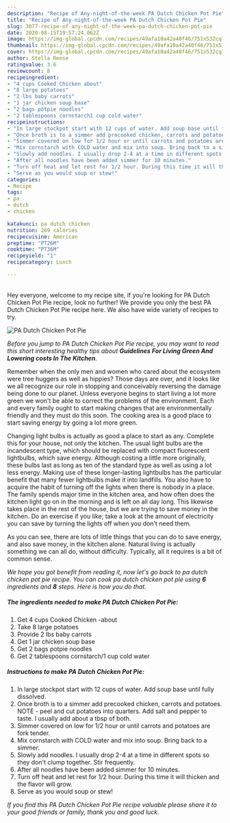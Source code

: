 ```yaml
---
description: "Recipe of Any-night-of-the-week PA Dutch Chicken Pot Pie"
title: "Recipe of Any-night-of-the-week PA Dutch Chicken Pot Pie"
slug: 3077-recipe-of-any-night-of-the-week-pa-dutch-chicken-pot-pie
date: 2020-08-15T19:57:24.062Z
image: https://img-global.cpcdn.com/recipes/49afa10a42a40f46/751x532cq70/pa-dutch-chicken-pot-pie-recipe-main-photo.jpg
thumbnail: https://img-global.cpcdn.com/recipes/49afa10a42a40f46/751x532cq70/pa-dutch-chicken-pot-pie-recipe-main-photo.jpg
cover: https://img-global.cpcdn.com/recipes/49afa10a42a40f46/751x532cq70/pa-dutch-chicken-pot-pie-recipe-main-photo.jpg
author: Stella Reese
ratingvalue: 3.6
reviewcount: 8
recipeingredient:
- "4 cups Cooked Chicken about"
- "8 large potatoes"
- "2 lbs baby carrots"
- "1 jar chicken soup base"
- "2 bags potpie noodles"
- "2 tablespoons cornstarch1 cup cold water"
recipeinstructions:
- "In large stockpot start with 12 cups of water. Add soup base until fully dissolved."
- "Once broth is to a simmer add precooked chicken, carrots and potatoes. NOTE - peel and cut potatoes into quarters. Add salt and pepper to taste. I usually add about a tbsp of both."
- "Simmer covered on low for 1/2 hour or until carrots and potatoes are fork tender."
- "Mix cornstarch with COLD water and mix into soup. Bring back to a simmer."
- "Slowly add noodles. I usually drop 2-4 at a time in different spots so they don&#39;t clump together. Stir frequently."
- "After all noodles have been added simmer for 10 minutes."
- "Turn off heat and let rest for 1/2 hour. During this time it will thicken and the flavor will grow."
- "Serve as you would soup or stew!"
categories:
- Recipe
tags:
- pa
- dutch
- chicken

katakunci: pa dutch chicken 
nutrition: 269 calories
recipecuisine: American
preptime: "PT26M"
cooktime: "PT36M"
recipeyield: "1"
recipecategory: Lunch

---
```

<br>
Hey everyone, welcome to my recipe site, if you're looking for PA Dutch Chicken Pot Pie recipe, look no further! We provide you only the best PA Dutch Chicken Pot Pie recipe here. We also have wide variety of recipes to try.
<br>


![PA Dutch Chicken Pot Pie](https://img-global.cpcdn.com/recipes/49afa10a42a40f46/751x532cq70/pa-dutch-chicken-pot-pie-recipe-main-photo.jpg)

<i>Before you jump to PA Dutch Chicken Pot Pie recipe, you may want to read this short interesting healthy tips about 
<strong>Guidelines For Living Green And Lowering costs In The Kitchen</strong>.</i>
</br>

Remember when the only men and women who cared about the ecosystem were tree huggers as well as hippies? Those days are over, and it looks like we all recognize our role in stopping and conceivably reversing the damage being done to our planet. Unless everyone begins to start living a lot more green we won't be able to correct the problems of the environment. Each and every family ought to start making changes that are environmentally friendly and they must do this soon. The cooking area is a good place to start saving energy by going a lot more green.

Changing light bulbs is actually as good a place to start as any. Complete this for your house, not only the kitchen. The usual light bulbs are the incandescent type, which should be replaced with compact fluorescent lightbulbs, which save energy. Although costing a little more originally, these bulbs last as long as ten of the standard type as well as using a lot less energy. Making use of these longer-lasting lightbulbs has the particular benefit that many fewer lightbulbs make it into landfills. You also have to acquire the habit of turning off the lights when there is nobody in a place. The family spends major time in the kitchen area, and how often does the kitchen light go on in the morning and is left on all day long. This likewise takes place in the rest of the house, but we are trying to save money in the kitchen. Do an exercise if you like; take a look at the amount of electricity you can save by turning the lights off when you don't need them.

As you can see, there are lots of little things that you can do to save energy, and also save money, in the kitchen alone. Natural living is actually something we can all do, without difficulty. Typically, all it requires is a bit of common sense.


<i>We hope you got benefit from reading it, now let's go back to pa dutch chicken pot pie recipe. You can cook pa dutch chicken pot pie using <strong>6</strong> ingredients and <strong>8</strong> steps. Here is how you do that.
</i>

##### The ingredients needed to make PA Dutch Chicken Pot Pie:

1. Get 4 cups Cooked Chicken -about
1. Take 8 large potatoes
1. Provide 2 lbs baby carrots
1. Get 1 jar chicken soup base
1. Get 2 bags potpie noodles
1. Get 2 tablespoons cornstarch/1 cup cold water


##### Instructions to make PA Dutch Chicken Pot Pie:

1. In large stockpot start with 12 cups of water. Add soup base until fully dissolved.
1. Once broth is to a simmer add precooked chicken, carrots and potatoes. NOTE - peel and cut potatoes into quarters. Add salt and pepper to taste. I usually add about a tbsp of both.
1. Simmer covered on low for 1/2 hour or until carrots and potatoes are fork tender.
1. Mix cornstarch with COLD water and mix into soup. Bring back to a simmer.
1. Slowly add noodles. I usually drop 2-4 at a time in different spots so they don&#39;t clump together. Stir frequently.
1. After all noodles have been added simmer for 10 minutes.
1. Turn off heat and let rest for 1/2 hour. During this time it will thicken and the flavor will grow.
1. Serve as you would soup or stew!


<i>If you find this PA Dutch Chicken Pot Pie recipe valuable please share it to your good friends or family, thank you and good luck.</i>
